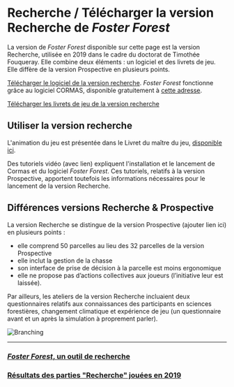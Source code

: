 # Recherche / Télécharger la version Recherche de _Foster Forest_

La version de _Foster Forest_ disponible sur cette page est la version Recherche, utilisée en 2019 dans le cadre du doctorat de Timothée Fouqueray. Elle combine deux éléments : un logiciel et des livrets de jeu. Elle diffère de la version Prospective en plusieurs points.


[Télécharger le logiciel de la version recherche](https://www.liberation.fr). _Foster Forest_ fonctionne grâce au logiciel CORMAS, disponible gratuitement à [cette adresse](http://cormas.cirad.fr).



[Télécharger les livrets de jeu de la version recherche](https://www.lemonde.fr)


## Utiliser la version recherche

L'animation du jeu est présentée dans le Livret du maître du jeu, [disponible ici](https://lemonde.fr).

Des tutoriels vidéo (avec lien) expliquent l'installation et le lancement de Cormas et du logiciel _Foster Forest_. Ces tutoriels, relatifs à la version Prospective, apportent toutefois les informations nécessaires pour le lancement de la version Recherche.


## Différences versions Recherche & Prospective

La version Recherche se distingue de la version Prospective (ajouter lien ici) en plusieurs points :
- elle comprend 50 parcelles au lieu des 32 parcelles de la version Prospective
- elle inclut la gestion de la chasse
- son interface de prise de décision à la parcelle est moins ergonomique
- elle ne propose pas d’actions collectives aux joueurs (l’initiative leur est laissée).

Par ailleurs, les ateliers de la version Recherche incluaient deux questionnaires relatifs aux connaissances des participants en sciences forestières, changement climatique et expérience de jeu (un questionnaire avant et un après la simulation à proprement parler).

![Branching](../recherche/déroulé_atelier_recherche.jpg)



* * *

### [_Foster Forest_, un outil de recherche](https://timotheefouqueray.github.io/fosterforest/recherche/objectif-results)

### [Résultats des parties "Recherche" jouées en 2019](https://timotheefouqueray.github.io/fosterforest/recherche/results-quelques-mots)
